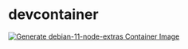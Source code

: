 # devcontainer

[![Generate debian-11-node-extras Container Image](https://github.com/mi-skam/devcontainer/actions/workflows/main.yml/badge.svg)](https://github.com/mi-skam/devcontainer/actions/workflows/main.yml)
